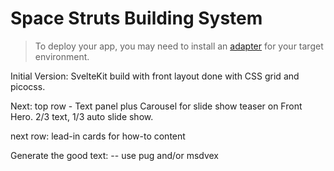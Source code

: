 # Space Struts Building System


> To deploy your app, you may need to install an [adapter](https://kit.svelte.dev/docs/adapters) for your target environment.

Initial Version: SvelteKit build with front layout done with CSS grid and picocss.

Next:
top row - Text panel plus Carousel for slide show teaser on Front Hero. 2/3 text, 1/3 auto slide show.

next row: lead-in cards for how-to content

Generate the good text: -- use pug and/or msdvex

